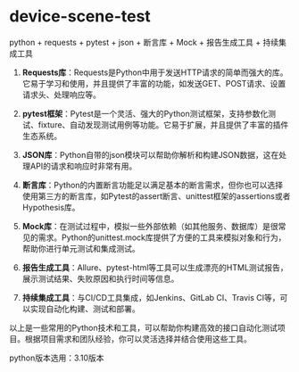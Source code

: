 # device-scene-test

python + requests + pytest + json + 断言库 + Mock + 报告生成工具 + 持续集成工具
1. **Requests库**：Requests是Python中用于发送HTTP请求的简单而强大的库。它易于学习和使用，并且提供了丰富的功能，如发送GET、POST请求、设置请求头、处理响应等。

2. **pytest框架**：Pytest是一个灵活、强大的Python测试框架，支持参数化测试、fixture、自动发现测试用例等功能。它易于扩展，并且提供了丰富的插件生态系统。

3. **JSON库**：Python自带的json模块可以帮助你解析和构建JSON数据，这在处理API的请求和响应时非常有用。

4. **断言库**：Python的内置断言功能足以满足基本的断言需求，但你也可以选择使用第三方的断言库，如Pytest的assert断言、unittest框架的assertions或者Hypothesis库。

5. **Mock库**：在测试过程中，模拟一些外部依赖（如其他服务、数据库）是很常见的需求。Python的unittest.mock库提供了方便的工具来模拟对象和行为，帮助你进行单元测试和集成测试。

6. **报告生成工具**：Allure、pytest-html等工具可以生成漂亮的HTML测试报告，展示测试结果、失败原因和执行时间等信息。

7. **持续集成工具**：与CI/CD工具集成，如Jenkins、GitLab CI、Travis CI等，可以实现自动化构建、测试和部署。

以上是一些常用的Python技术和工具，可以帮助你构建高效的接口自动化测试项目。根据项目需求和团队经验，你可以灵活选择并结合使用这些工具。


python版本选用：3.10版本